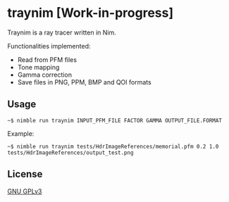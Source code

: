 # traynim [Work-in-progress]

Traynim is a ray tracer written in Nim.

Functionalities implemented:
- Read from PFM files
- Tone mapping
- Gamma correction
- Save files in PNG, PPM, BMP and QOI formats

## Usage

```console
~$ nimble run traynim INPUT_PFM_FILE FACTOR GAMMA OUTPUT_FILE.FORMAT
```

Example:

```console
~$ nimble run traynim tests/HdrImageReferences/memorial.pfm 0.2 1.0 tests/HdrImageReferences/output_test.png
```


## License
[GNU GPLv3](https://choosealicense.com/licenses/gpl-3.0/)